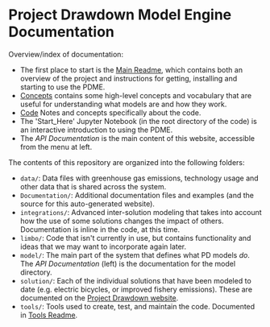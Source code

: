 # Project Drawdown Model Engine Documentation

Overview/index of documentation:

* The first place to start is the [Main Readme](drawdown_solutions.html), which contains both an overview of the project and instructions for getting, installing and starting to use the PDME.
* [Concepts](concepts.html) contains some high-level concepts and vocabulary that are useful for understanding what models are and how they work.
* [Code](code_top.html)  Notes and concepts specifically about the code.
* The 'Start_Here' Jupyter Notebook (in the root directory of the code) is an interactive introduction to using the PDME.
* The *API Documentation* is the main content of this website, accessible from the menu at left.

The contents of this repository are organized into the following folders:

* `data/`: Data files with greenhouse gas emissions, technology usage and other data that is shared across the system.
* `Documentation/`: Additional documentation files and examples (and the source for this auto-generated website).
* `integrations/`: Advanced inter-solution modeling that takes into account how the use of some solutions changes the impact of others.  Documentation is inline in the code, at this time.
* `limbo/`: Code that isn't currently in use, but contains functionality and ideas that we may want to incorporate again later.
* `model/`: The main part of the system that defines what PD models *do*.  The *API Documentation* (left) is the documentation for the model directory.
* `solution/`: Each of the individual solutions that have been modeled to date (e.g. electric bicycles, or improved fishery emissions).  These are documented on the [Project Drawdown website](https://drawdown.org/solutions).
* `tools/`: Tools used to create, test, and maintain the code.  Documented in [Tools Readme](tools.html).


